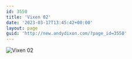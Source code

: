 ```yaml
---
id: 3550
title: 'Vixen 02'
date: '2023-03-17T13:45:42+00:00'
layout: page
guid: 'http://new.andydixon.com/?page_id=3550'
---
```


![Vixen 02](https://i0.wp.com/assets.g8x2.ldn.idrivee2-23.com/posters/Vixen%2002%200.jpg?w=1200&ssl=1 "Vixen 02")